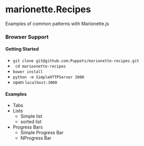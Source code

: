 marionette.Recipes
===================

Examples of common patterns with Marionette.js

### Browser Support


#### Getting Started
+ `git clone git@github.com:Puppets/marionette-recipes.git`
+ ` cd marioonette-recipes`
+ `bower install`
+ `python -m SimpleHTTPServer 3000`
+ open `localhost:3000`

#### Examples

+ Tabs
+ Lists
  + Simple list
  + sorted list
+ Progress Bars
  + Simple Progress Bar
  + NProgress Bar
